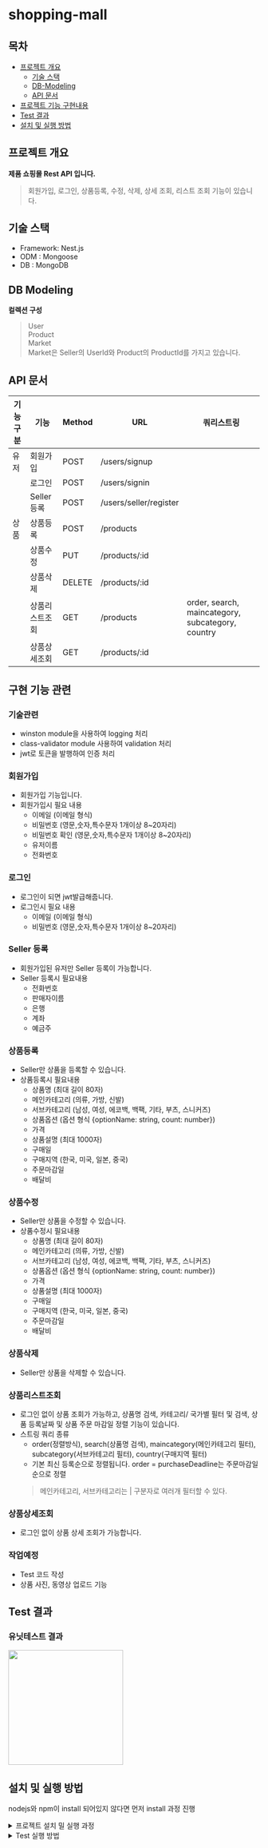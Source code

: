 # shopping-mall

## 목차

  * [프로젝트 개요](#프로젝트-개요)
      - [ 기술 스택](#기술-스택)
      - [ DB-Modeling](#db-modeling)
      - [ API 문서](#api-문서)
  * [프로젝트 기능 구현내용](#구현-기능-관련)
  * [Test 결과](#test-결과)
  * [설치 및 실행 방법](#설치-및-실행-방법)

## 프로젝트 개요

**제품 쇼핑몰 Rest API 입니다.**

> 회원가입, 로그인, 상품등록, 수정, 삭제, 상세 조회, 리스트 조회 기능이 있습니다.<br> 

## 기술 스택
- Framework: Nest.js
- ODM : Mongoose
- DB : MongoDB

## DB Modeling
<b>컬렉션 구성</b>
> User<br>
> Product<br>
> Market<br>
> Market은 Seller의 UserId와 Product의 ProductId를 가지고 있습니다.

## API 문서

| 기능구분  | 기능  | Method | URL | 쿼리스트링
| ------------- | ------------- | ------------- | ------------- | ------------- | 
| 유저 | 회원가입 | POST | /users/signup  |                 
|  | 로그인 | POST | /users/signin  | 
|  | Seller 등록 | POST  | /users/seller/register  |
| 상품 |  상품등록  | POST | /products  | 
|  | 상품수정 | PUT  | /products/:id |
|  | 상품삭제 | DELETE  | /products/:id |  |
|  | 상품리스트조회 | GET  | /products | order, search, maincategory, subcategory, country  |
|  | 상품상세조회 | GET  | /products/:id |  |


## 구현 기능 관련
### 기술관련
 - winston module을 사용하여 logging 처리
 - class-validator module 사용하여 validation 처리
 - jwt로 토큰을 발행하여 인증 처리

### 회원가입
 - 회원가입 기능입니다.
 - 회원가입시 필요 내용
   - 이메일 (이메일 형식)
   - 비밀번호 (영문,숫자,특수문자 1개이상 8~20자리)
   - 비밀번호 확인 (영문,숫자,특수문자 1개이상 8~20자리)
   - 유저이름
   - 전화번호

### 로그인
 - 로그인이 되면 jwt발급해줍니다.
 - 로그인시 필요 내용
   - 이메일 (이메일 형식)
   - 비밀번호 (영문,숫자,특수문자 1개이상 8~20자리)

### Seller 등록
 - 회원가입된 유저만 Seller 등록이 가능합니다.
 - Seller 등록시 필요내용
    - 전화번호
    - 판매자이름
    - 은행
    - 계좌
    - 예금주

### 상품등록
 - Seller만 상품을 등록할 수 있습니다.
 - 상품등록시 필요내용
   - 상품명 (최대 길이 80자)
   - 메인카테고리 (의류, 가방, 신발)
   - 서브카테고리 (남성, 여성, 에코백, 백팩, 기타, 부츠, 스니커즈)
   - 상품옵션 (옵션 형식 {optionName: string, count: number})
   - 가격
   - 상품설명 (최대 1000자)
   - 구매일 
   - 구매지역 (한국, 미국, 일본, 중국) 
   - 주문마감일 
   - 배달비

### 상품수정
 - Seller만 상품을 수정할 수 있습니다.
 - 상품수정시 필요내용
   - 상품명 (최대 길이 80자)
   - 메인카테고리 (의류, 가방, 신발)
   - 서브카테고리 (남성, 여성, 에코백, 백팩, 기타, 부츠, 스니커즈)
   - 상품옵션 (옵션 형식 {optionName: string, count: number})
   - 가격
   - 상품설명 (최대 1000자)
   - 구매일 
   - 구매지역 (한국, 미국, 일본, 중국) 
   - 주문마감일 
   - 배달비

### 상품삭제
 - Seller만 상품을 삭제할 수 있습니다.

### 상품리스트조회
 - 로그인 없이 상품 조회가 가능하고, 상품명 검색, 카테고리/ 국가별 필터 및 검색, 상품 등록날짜 및 상품 주문 마감일 정렬 기능이 있습니다.
 - 스트링 쿼리 종류
    - order(정렬방식), search(상품명 검색), maincategory(메인카테고리 필터), subcategory(서브카테고리 필터), country(구매지역 필터)
    - 기본 최신 등록순으로 정렬됩니다. order = purchaseDeadline는 주문마감일 순으로 정렬
   > 메인카테고리, 서브카테고리는 | 구분자로 여러개 필터할 수 있다.

### 상품상세조회
 - 로그인 없이 상품 상세 조회가 가능합니다.
 
### 작업예정
 - Test 코드 작성
 - 상품 사진, 동영상 업로드 기능
 
## Test 결과

### 유닛테스트 결과
<img src="https://user-images.githubusercontent.com/70467297/202688290-c88e342f-5995-4f5a-a6a2-2e0a94751906.png"   height="230"/>


 

## 설치 및 실행 방법
nodejs와 npm이 install 되어있지 않다면 먼저 install 과정 진행
<details>
    <summary> 프로젝트 설치 밀 실행 과정</summary>

<b>1. 프로젝트 clone 및 디렉토리 이동</b>
```bash
https://github.com/Zero-Human/shopping-mall.git

```
<b>2. .env.dev, .env.test 파일 생성</b>
```bash
MONGODB_URL=
JWT_TOKEN=
DB_USERNAME=
DB_PASSWORD=
SECRET_KEY = 
EXPIRES_IN = 
```
<b>3. node package 설치</b>
```javascript
npm install
```
<b>4. 서버 실행</b>
```javascript
npm start
```
</details>

<details>
    <summary>Test 실행 방법</summary>
    
<b>1. .env.test 파일 생성</b>
```bash
PORT=
DB_HOST=
DB_USERNAME=
DB_PASSWORD=
DB_NAME=test_commerce
DB=mysql
DB_SYNC=true
```
<b>2. test 실행</b>
```javascript
npm run test
```
</details>



